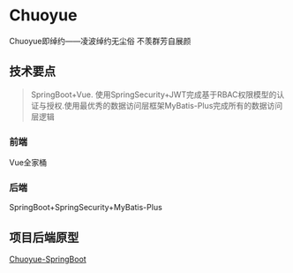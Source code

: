 # Chuoyue
Chuoyue即绰约——凌波绰约无尘俗 不羡群芳自展颜

## 技术要点
> SpringBoot+Vue. 使用SpringSecurity+JWT完成基于RBAC权限模型的认证与授权.使用最优秀的数据访问层框架MyBatis-Plus完成所有的数据访问层逻辑
### 前端
Vue全家桶

### 后端
SpringBoot+SpringSecurity+MyBatis-Plus

## 项目后端原型
[Chuoyue-SpringBoot](https://github.com/fuyunwang/Chuoyue-SpringBoot)
